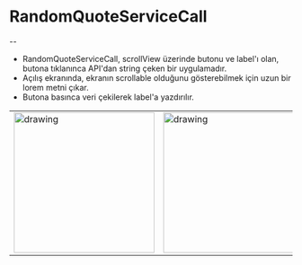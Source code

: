 
# RandomQuoteServiceCall
--
- RandomQuoteServiceCall, scrollView üzerinde butonu ve label'ı olan, butona tıklanınca API'dan string çeken bir uygulamadır.
- Açılış ekranında, ekranın scrollable olduğunu gösterebilmek için uzun bir lorem metni çıkar.
- Butona basınca veri çekilerek label'a yazdırılır.

<div align="center">
<table>
<tr>
<td><img src="https://user-images.githubusercontent.com/96587699/202918146-41d59d54-278e-4bc1-86a7-44ac397c7366.png" alt="drawing" width="250"/></td>  
<td><img src="https://user-images.githubusercontent.com/96587699/202918148-09bbea0f-619f-45f5-a464-e46bc08777e6.png" alt="drawing" width="250"/></td>  
</tr>
</table>
</div>
